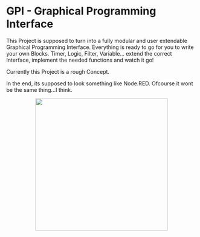 # GPI - Graphical Programming Interface

This Project is supposed to turn into a fully modular and user extendable Graphical Programming Interface. 
Everything is ready to go for you to write your own Blocks. Timer, Logic, Filter, Variable... extend the correct Interface, implement the needed functions and watch it go!

Currently this Project is a rough Concept.

In the end, its supposed to look something like Node.RED. Ofcourse it wont be the same thing...I think. 


<p align="center">
  <img src="GPI/Prototype.jpg" width="350"/>
</p>
